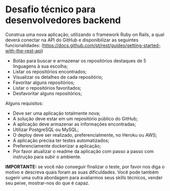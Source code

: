 # Desafio técnico para desenvolvedores backend

Construa uma nova aplicação, utilizando o framework Ruby on Rails, a qual deverá conectar na API do GitHub e disponibilizar as seguintes funcionalidades: (https://docs.github.com/pt/rest/guides/getting-started-with-the-rest-api)

- Botão para buscar e armazenar os repositórios destaques de 5 linguagens à sua escolha;
- Listar os repositórios encontrados;
- Visualizar os detalhes de cada repositório;
- Favoritar alguns repositórios;
- Listar o repositórios favoritados;
- Desfavoritar alguns repositórios;

Alguns requisitos:

- Deve ser uma aplicação totalmente nova;
- A solução deve estar em um repositório público do GitHub;
- A aplicação deve armazenar as informações encontradas;
- Utilizar PostgreSQL ou MySQL;
- O deploy deve ser realizado, preferencialmente, no Heroku ou AWS;
- A aplicação precisa ter testes automatizados;
- Preferenciamente dockerizar a aplicação;
- Por favor atualizar o readme da aplicação com passo a passo com instrução para subir o ambiente.

**IMPORTANTE:** se você não conseguir finalizar o teste, por favor nos diga o motivo e descreva quais foram as suas dificuldades. Você pode também sugerir uma outra abordagem para avaliarmos seus skills técnicos, vender seu peixe, mostrar-nos do que é capaz.
